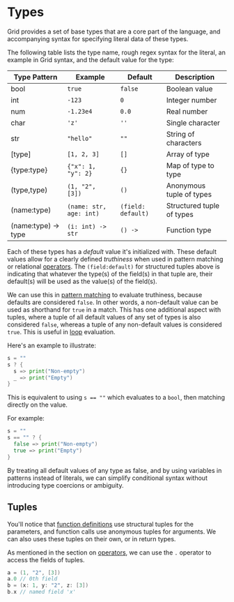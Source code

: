 # Types

Grid provides a set of base types that are a core part of the language, and accompanying syntax for specifying literal data of these types.

The following table lists the type name, rough regex syntax for the literal, an example in Grid syntax, and the default value for the type:

| Type Pattern | Example | Default | Description |
|--------------|---------|---------|-------------|
| bool | `true` | `false` | Boolean value |
| int | `-123` | `0` | Integer number |
| num | `-1.23e4` | `0.0` | Real number |
| char | `'z'` | `''` | Single character |
| str | `"hello"` | `""` | String of characters |
| [type] | `[1, 2, 3]` | `[]` | Array of type |
| {type:type} | `{"x": 1, "y": 2}` | `{}` | Map of type to type |
| (type,type) | `(1, "2", [3])` | `()` | Anonymous tuple of types |
| (name:type) | `(name: str, age: int)` | `(field: default)` | Structured tuple of types |
| (name:type) -> type | `(i: int) -> str` | `() ->` | Function type |

Each of these types has a *default* value it's initialized with. These default values allow for a clearly defined *truthiness* when used in pattern matching or relational [operators](operators.md). The `(field:default)` for structured tuples above is indicating that whatever the type(s) of the field(s) in that tuple are, their default(s) will be used as the value(s) of the field(s).

We can use this in [pattern matching](flow-control.md) to evaluate truthiness, because defaults are considered `false`. In other words, a non-default value can be used as shorthand for `true` in a match. This has one additional aspect with tuples, where a tuple of all default values of any set of types is also considered `false`, whereas a tuple of any non-default values is considered `true`. This is useful in [loop](loops.md) evaluation.

Here's an example to illustrate:

```go
s = ""
s ? {
  s => print("Non-empty")
  _ => print("Empty")
}
```

This is equivalent to using `s == ""` which evaluates to a `bool`, then matching directly on the value.

For example:

```go
s = ""
s == "" ? {
  false => print("Non-empty")
  true => print("Empty")
}
```

By treating all default values of any type as false, and by using variables in patterns instead of literals, we can simplify conditional syntax without introducing type coercions or ambiguity.

## Tuples

You'll notice that [function definitions](functions.md) use structural tuples for the parameters, and function calls use anonymous tuples for arguments. We can also uses these tuples on their own, or in return types.

As mentioned in the section on [operators](operators.md), we can use the `.` operator to access the fields of tuples.

```go
a = (1, "2", [3])
a.0 // 0th field
b = (x: 1, y: "2", z: [3])
b.x // named field 'x'
```
